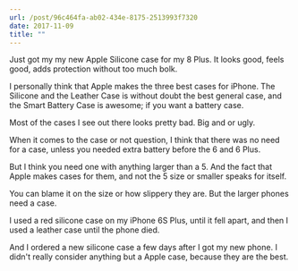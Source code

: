 ```yaml
---
url: /post/96c464fa-ab02-434e-8175-2513993f7320
date: 2017-11-09
title: ""
---
```


Just got my my new Apple Silicone case for my 8 Plus. It looks good, feels good, adds protection without too much bolk.



I personally think that Apple makes the three best cases for iPhone. The Silicone and the Leather Case is without doubt the best general case, and the Smart Battery Case is awesome; if you want a battery case. 



Most of the cases I see out there looks pretty bad. Big and or ugly. 



When it comes to the case or not question, I think that there was no need for a case, unless you needed extra battery before the 6 and 6 Plus.



But I think you need one with anything larger than a 5. And the fact that Apple makes cases for them, and not the 5 size or smaller speaks for itself. 



You can blame it on the size or how slippery they are. But the larger phones need a case. 



I used a red silicone case on my iPhone 6S Plus, until it fell apart, and then I used a leather case until the phone died.



And I ordered a new silicone case a few days after I got my new phone. I didn't really consider anything but a Apple case, because they are the best.